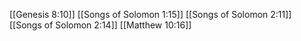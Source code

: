 [[Genesis 8:10]]
[[Songs of Solomon 1:15]]
[[Songs of Solomon 2:11]]
[[Songs of Solomon 2:14]]
[[Matthew 10:16]]
